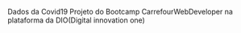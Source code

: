 Dados da Covid19
Projeto do Bootcamp CarrefourWebDeveloper na plataforma da DIO(Digital innovation one)
